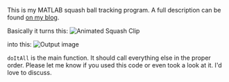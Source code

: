 This is my MATLAB squash ball tracking program. A full description can be found [on my blog](http://felday.info/projects/2016/08/16/Squash-Ball-Tracking.html). 

Basically it turns this:
![Animated Squash Clip](https://media.giphy.com/media/3o6Zt89eg01OUTaD16/giphy.gif )

into this:
![Output image](http://i.imgur.com/20CSBmj.jpg)


`doItAll` is the main function. It should call everything else in the proper order. Please let me know if you used this code or even took a look at it. I'd love to discuss.